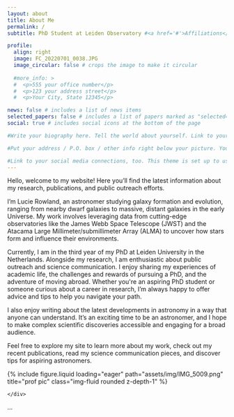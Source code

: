 ```yaml
---
layout: about 
title: About Me
permalink: /
subtitle: PhD Student at Leiden Observatory #<a href='#'>Affiliations</a>. Address. Contacts. Motto. Etc.

profile:
  align: right
  image: FC_20220701_0038.JPG
  image_circular: false # crops the image to make it circular
  
  #more_info: >
  #  <p>555 your office number</p>
  #  <p>123 your address street</p>
  #  <p>Your City, State 12345</p>

news: false # includes a list of news items
selected_papers: false # includes a list of papers marked as "selected={true}"
social: true # includes social icons at the bottom of the page

#Write your biography here. Tell the world about yourself. Link to your favorite [subreddit](http://reddit.com). You can put a picture in, too. The code is already in, just name your picture `prof_pic.jpg` and put it in the `img/` folder.

#Put your address / P.O. box / other info right below your picture. You can also disable any of these elements by editing `profile` property of the YAML header of your `_pages/about.md`. Edit `_bibliography/papers.bib` and Jekyll will render your [publications page](/al-folio/publications/) automatically.

#Link to your social media connections, too. This theme is set up to use [Font Awesome icons](https://fontawesome.com/) and [Academicons](https://jpswalsh.github.io/academicons/), like the ones below. Add your Facebook, Twitter, LinkedIn, Google Scholar, or just disable all of them.
---
```


Hello, welcome to my website! Here you’ll find the latest information about my research, publications, and public outreach efforts.

I’m Lucie Rowland, an astronomer studying galaxy formation and evolution, ranging from nearby dwarf galaxies to massive, distant galaxies in the early Universe. My work involves leveraging data from cutting-edge observatories like the James Webb Space Telescope (JWST) and the Atacama Large Millimeter/submillimeter Array (ALMA) to uncover how stars form and influence their environments.

Currently, I am in the third year of my PhD at Leiden University in the Netherlands. Alongside my research, I am enthusiastic about public outreach and science communication. I enjoy sharing my experiences of academic life, the challenges and rewards of pursuing a PhD, and the adventure of moving abroad. Whether you're an aspiring PhD student or someone curious about a career in research, I’m always happy to offer advice and tips to help you navigate your path.

I also enjoy writing about the latest developments in astronomy in a way that anyone can understand. It’s an exciting time to be an astronomer, and I hope to make complex scientific discoveries accessible and engaging for a broad audience. 

Feel free to explore my site to learn more about my work, check out my recent publications, read my science communication pieces, and discover tips for aspiring astronomers.



<div class="row">
    <div class="col-sm mt-3 mt-md-0">
        {% include figure.liquid loading="eager" path="assets/img/IMG_5009.png" title="prof pic" class="img-fluid rounded z-depth-1" %}
    
    </div>
</div>
<div class="caption">
    ...
</div>






